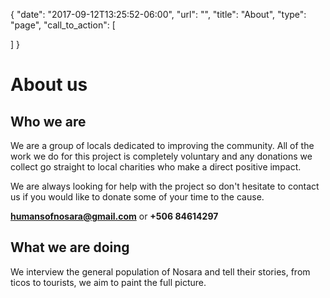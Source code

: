{
  "date": "2017-09-12T13:25:52-06:00",
  "url": "",
  "title": "About",
  "type": "page",
  "call_to_action": [

  ]
}
# About us

## Who we are

We are a group of locals dedicated to improving the community. All of the work we do for this project is completely voluntary and any donations we collect go straight to local charities who make a direct positive impact.

We are always looking for help with the project so don't hesitate to contact us if you would like to donate some of your time to the cause.

**humansofnosara@gmail.com** or **+506 84614297**

## What we are doing

We interview the general population of Nosara and tell their stories, from ticos to tourists, we aim to paint the full picture.